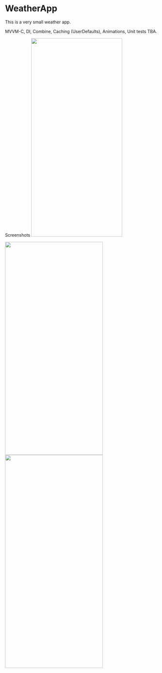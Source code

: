 # WeatherApp
This is a very small weather app. 

MVVM-C, DI, Combine, Caching (UserDefaults), Animations, Unit tests
TBA.

Screenshots
<img src="https://github.com/user-attachments/assets/56b5277b-2f6e-447d-9ba5-568d553333cb" width="300" height="652"/>

<img src="https://github.com/user-attachments/assets/9f8aa51a-1759-44c4-a12d-bacc815652d2" width="322" height="700"/>

<img src="https://github.com/user-attachments/assets/105eecd6-d2db-4b1c-abe2-f43333bd2a45" width="322" height="700"/>
